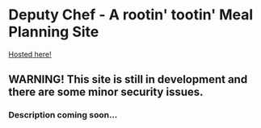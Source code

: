 # Deputy Chef - A rootin' tootin' Meal Planning Site 

<a href="https://mealplan-c5e03.firebaseapp.com/" target="_blank">Hosted here!</a>

## WARNING! This site is still in development and there are some minor security issues.

### Description coming soon...
